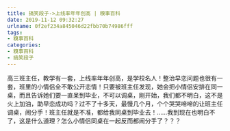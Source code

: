 ```yaml
---
title: 搞笑段子->上线率年年创高 | 糗事百科
date: 2019-11-12 09:32:27
urlname: 0f2ef234a845046d22fbb70b74986fff
tags: 
- 糗事百科
categories:
- 糗事百科
- 搞笑段子
---
```

高三班主任，教学有一套，上线率年年创高，是学校名人！整治早恋问题也很有一套，班里的小情侣全不敢公开恋情！只要被班主任发现，她会把小情侣安排在同一桌，而且告诉她们要一直呆到毕业，不可以调桌，刚开始，我们都不明白，这不是火上加油，助早恋成功吗？过不了十多天，最慢几个月，个个哭哭啼啼的让班主任调桌，闹分手！班主任就是不准，都给我同桌到毕业去！……我到现在也明白不了，这是什么道理？怎么小情侣同桌在一起反而都闹分手了？？？


